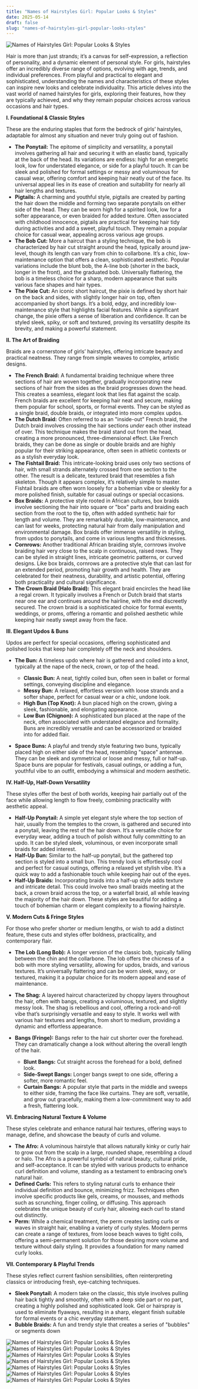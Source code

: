 ```yaml
---
title: "Names of Hairstyles Girl: Popular Looks & Styles"
date: 2025-05-14
draft: false
slug: "names-of-hairstyles-girl-popular-looks-styles" 
---
```


![Names of Hairstyles Girl: Popular Looks & Styles](https://i.pinimg.com/originals/83/a8/ac/83a8ac82c7d46ba7c7d4f04d5e40a37b.jpg "Names of Hairstyles Girl: Popular Looks & Styles")

Hair is more than just strands; it’s a canvas for self-expression, a reflection of personality, and a dynamic element of personal style. For girls, hairstyles offer an incredibly diverse range of options, evolving with age, trends, and individual preferences. From playful and practical to elegant and sophisticated, understanding the names and characteristics of these styles can inspire new looks and celebrate individuality. This article delves into the vast world of named hairstyles for girls, exploring their features, how they are typically achieved, and why they remain popular choices across various occasions and hair types.

**I. Foundational & Classic Styles**

These are the enduring staples that form the bedrock of girls’ hairstyles, adaptable for almost any situation and never truly going out of fashion.

* **The Ponytail:** The epitome of simplicity and versatility, a ponytail involves gathering all hair and securing it with an elastic band, typically at the back of the head. Its variations are endless: high for an energetic look, low for understated elegance, or side for a playful touch. It can be sleek and polished for formal settings or messy and voluminous for casual wear, offering comfort and keeping hair neatly out of the face. Its universal appeal lies in its ease of creation and suitability for nearly all hair lengths and textures.
* **Pigtails:** A charming and youthful style, pigtails are created by parting the hair down the middle and forming two separate ponytails on either side of the head. They can be worn high for a spirited look, low for a softer appearance, or even braided for added texture. Often associated with childhood innocence, pigtails are practical for keeping hair tidy during activities and add a sweet, playful touch. They remain a popular choice for casual wear, appealing across various age groups.
* **The Bob Cut:** More a haircut than a styling technique, the bob is characterized by hair cut straight around the head, typically around jaw-level, though its length can vary from chin to collarbone. It’s a chic, low-maintenance option that offers a clean, sophisticated aesthetic. Popular variations include the blunt bob, the A-line bob (shorter in the back, longer in the front), and the graduated bob. Universally flattering, the bob is a timeless choice for a sharp, modern appearance that suits various face shapes and hair types.
* **The Pixie Cut:** An iconic short haircut, the pixie is defined by short hair on the back and sides, with slightly longer hair on top, often accompanied by short bangs. It’s a bold, edgy, and incredibly low-maintenance style that highlights facial features. While a significant change, the pixie offers a sense of liberation and confidence. It can be styled sleek, spiky, or soft and textured, proving its versatility despite its brevity, and making a powerful statement.

**II. The Art of Braiding**

Braids are a cornerstone of girls’ hairstyles, offering intricate beauty and practical neatness. They range from simple weaves to complex, artistic designs.

* **The French Braid:** A fundamental braiding technique where three sections of hair are woven together, gradually incorporating new sections of hair from the sides as the braid progresses down the head. This creates a seamless, elegant look that lies flat against the scalp. French braids are excellent for keeping hair neat and secure, making them popular for school, sports, or formal events. They can be styled as a single braid, double braids, or integrated into more complex updos.
* **The Dutch Braid:** Often referred to as an "inside-out" French braid, the Dutch braid involves crossing the hair sections *under* each other instead of over. This technique makes the braid stand out from the head, creating a more pronounced, three-dimensional effect. Like French braids, they can be done as single or double braids and are highly popular for their striking appearance, often seen in athletic contexts or as a stylish everyday look.
* **The Fishtail Braid:** This intricate-looking braid uses only two sections of hair, with small strands alternately crossed from one section to the other. The result is a delicate, textured braid that resembles a fish skeleton. Though it appears complex, it’s relatively simple to master. Fishtail braids are often worn loosely for a bohemian vibe or sleekly for a more polished finish, suitable for casual outings or special occasions.
* **Box Braids:** A protective style rooted in African cultures, box braids involve sectioning the hair into square or "box" parts and braiding each section from the root to the tip, often with added synthetic hair for length and volume. They are remarkably durable, low-maintenance, and can last for weeks, protecting natural hair from daily manipulation and environmental damage. Box braids offer immense versatility in styling, from updos to ponytails, and come in various lengths and thicknesses.
* **Cornrows:** Another traditional African braiding style, cornrows involve braiding hair very close to the scalp in continuous, raised rows. They can be styled in straight lines, intricate geometric patterns, or curved designs. Like box braids, cornrows are a protective style that can last for an extended period, promoting hair growth and health. They are celebrated for their neatness, durability, and artistic potential, offering both practicality and cultural significance.
* **The Crown Braid (Halo Braid):** This elegant braid encircles the head like a regal crown. It typically involves a French or Dutch braid that starts near one ear and continues around the hairline, with the end discreetly secured. The crown braid is a sophisticated choice for formal events, weddings, or proms, offering a romantic and polished aesthetic while keeping hair neatly swept away from the face.

**III. Elegant Updos & Buns**

Updos are perfect for special occasions, offering sophisticated and polished looks that keep hair completely off the neck and shoulders.

* **The Bun:** A timeless updo where hair is gathered and coiled into a knot, typically at the nape of the neck, crown, or top of the head.

  + **Classic Bun:** A neat, tightly coiled bun, often seen in ballet or formal settings, conveying discipline and elegance.
  + **Messy Bun:** A relaxed, effortless version with loose strands and a softer shape, perfect for casual wear or a chic, undone look.
  + **High Bun (Top Knot):** A bun placed high on the crown, giving a sleek, fashionable, and elongating appearance.
  + **Low Bun (Chignon):** A sophisticated bun placed at the nape of the neck, often associated with understated elegance and formality. Buns are incredibly versatile and can be accessorized or braided into for added flair.
* **Space Buns:** A playful and trendy style featuring two buns, typically placed high on either side of the head, resembling "space" antennae. They can be sleek and symmetrical or loose and messy, full or half-up. Space buns are popular for festivals, casual outings, or adding a fun, youthful vibe to an outfit, embodying a whimsical and modern aesthetic.

**IV. Half-Up, Half-Down Versatility**

These styles offer the best of both worlds, keeping hair partially out of the face while allowing length to flow freely, combining practicality with aesthetic appeal.

* **Half-Up Ponytail:** A simple yet elegant style where the top section of hair, usually from the temples to the crown, is gathered and secured into a ponytail, leaving the rest of the hair down. It’s a versatile choice for everyday wear, adding a touch of polish without fully committing to an updo. It can be styled sleek, voluminous, or even incorporate small braids for added interest.
* **Half-Up Bun:** Similar to the half-up ponytail, but the gathered top section is styled into a small bun. This trendy look is effortlessly cool and perfect for casual outings, offering a relaxed yet stylish vibe. It’s a quick way to add a fashionable touch while keeping hair out of the eyes.
* **Half-Up Braids:** Incorporating braids into a half-up style adds texture and intricate detail. This could involve two small braids meeting at the back, a crown braid across the top, or a waterfall braid, all while leaving the majority of the hair down. These styles are beautiful for adding a touch of bohemian charm or elegant complexity to a flowing hairstyle.

**V. Modern Cuts & Fringe Styles**

For those who prefer shorter or medium lengths, or wish to add a distinct feature, these cuts and styles offer boldness, practicality, and contemporary flair.

* **The Lob (Long Bob):** A longer version of the classic bob, typically falling between the chin and the collarbone. The lob offers the chicness of a bob with more styling versatility, allowing for updos, braids, and various textures. It’s universally flattering and can be worn sleek, wavy, or textured, making it a popular choice for its modern appeal and ease of maintenance.
* **The Shag:** A layered haircut characterized by choppy layers throughout the hair, often with bangs, creating a voluminous, textured, and slightly messy look. The shag is rebellious and cool, offering a rock-and-roll vibe that’s surprisingly versatile and easy to style. It works well with various hair textures and lengths, from short to medium, providing a dynamic and effortless appearance.
* **Bangs (Fringe):** Bangs refer to the hair cut shorter over the forehead. They can dramatically change a look without altering the overall length of the hair.

  + **Blunt Bangs:** Cut straight across the forehead for a bold, defined look.
  + **Side-Swept Bangs:** Longer bangs swept to one side, offering a softer, more romantic feel.
  + **Curtain Bangs:** A popular style that parts in the middle and sweeps to either side, framing the face like curtains. They are soft, versatile, and grow out gracefully, making them a low-commitment way to add a fresh, flattering look.

**VI. Embracing Natural Texture & Volume**

These styles celebrate and enhance natural hair textures, offering ways to manage, define, and showcase the beauty of curls and volume.

* **The Afro:** A voluminous hairstyle that allows naturally kinky or curly hair to grow out from the scalp in a large, rounded shape, resembling a cloud or halo. The Afro is a powerful symbol of natural beauty, cultural pride, and self-acceptance. It can be styled with various products to enhance curl definition and volume, standing as a testament to embracing one’s natural hair.
* **Defined Curls:** This refers to styling natural curls to enhance their individual definition and bounce, minimizing frizz. Techniques often involve specific products like gels, creams, or mousses, and methods such as scrunching, finger coiling, or diffusing. This approach celebrates the unique beauty of curly hair, allowing each curl to stand out distinctly.
* **Perm:** While a chemical treatment, the perm creates lasting curls or waves in straight hair, enabling a variety of curly styles. Modern perms can create a range of textures, from loose beach waves to tight coils, offering a semi-permanent solution for those desiring more volume and texture without daily styling. It provides a foundation for many named curly looks.

**VII. Contemporary & Playful Trends**

These styles reflect current fashion sensibilities, often reinterpreting classics or introducing fresh, eye-catching techniques.

* **Sleek Ponytail:** A modern take on the classic, this style involves pulling hair back tightly and smoothly, often with a deep side part or no part, creating a highly polished and sophisticated look. Gel or hairspray is used to eliminate flyaways, resulting in a sharp, elegant finish suitable for formal events or a chic everyday statement.
* **Bubble Braids:** A fun and trendy style that creates a series of "bubbles" or segments down

![Names of Hairstyles Girl: Popular Looks & Styles](https://englishgrammarhere.com/wp-content/uploads/2020/07/Haircut-Names-With-Pictures-For-Ladies-Hairstyle-Names-For-Girls-Women.png "Names of Hairstyles Girl: Popular Looks & Styles") ![Names of Hairstyles Girl: Popular Looks & Styles](https://i.pinimg.com/originals/93/27/8f/93278fce8ce086f832251f59fc85c44c.jpg "Names of Hairstyles Girl: Popular Looks & Styles") ![Names of Hairstyles Girl: Popular Looks & Styles](https://i.pinimg.com/originals/bb/2a/a6/bb2aa64efeaf445bb0cd0c076f3cadd7.jpg "Names of Hairstyles Girl: Popular Looks & Styles") ![Names of Hairstyles Girl: Popular Looks & Styles](https://i.pinimg.com/originals/3d/a2/69/3da2694a1cdc0b5e566f9af17627e3a1.jpg "Names of Hairstyles Girl: Popular Looks & Styles") ![Names of Hairstyles Girl: Popular Looks & Styles](https://grammarvocab.com/wp-content/uploads/2023/02/Slide1-2.jpg "Names of Hairstyles Girl: Popular Looks & Styles") ![Names of Hairstyles Girl: Popular Looks & Styles](https://7esl.com/wp-content/uploads/2018/02/types-of-haircuts.jpeg "Names of Hairstyles Girl: Popular Looks & Styles") ![Names of Hairstyles Girl: Popular Looks & Styles](https://i.pinimg.com/originals/2d/0e/11/2d0e11147cbf4a93054e07d34abff593.jpg "Names of Hairstyles Girl: Popular Looks & Styles")